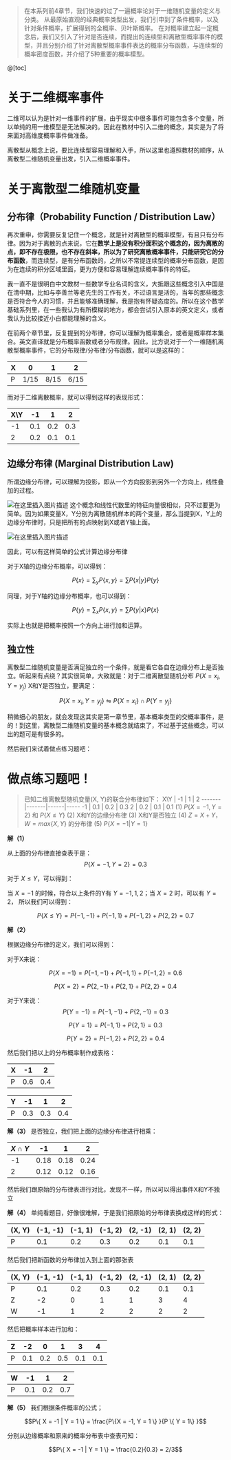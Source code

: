 > 在本系列前4章节，我们快速的过了一遍概率论对于一维随机变量的定义与分类。
> 从最原始直观的经典概率类型出发，我们引申到了条件概率，以及针对条件概率，扩展得到的全概率、贝叶斯概率。
> 在对概率建立起一定概念后，我们又引入了针对是否连续，而提出的连续型和离散型概率事件的模型，并且分别介绍了针对离散型概率事件表达的概率分布函数，与连续型的概率密度函数，并介绍了5种重要的概率模型。

@[toc]

# 关于二维概率事件

二维可以认为是针对一维事件的扩展，由于现实中很多事件可能包含多个变量，所以单纯的用一维模型是无法解决的。因此在教材中引入二维的概念，其实是为了将来面对高维度概率事件做准备。

离散型从概念上说，要比连续型容易理解和入手，所以这里也遵照教材的顺序，从离散型二维随机变量出发，引入二维概率事件。

# 关于离散型二维随机变量

## 分布律（Probability Function / Distribution Law）
再次重申，你需要反复记住一个概念，就是针对离散型的概率模型，有且只有分布律。因为对于离散的点来说，它在**数学上是没有积分面积这个概念的，因为离散的点，即不存在极限，也不存在斜率，所以为了研究离散概率事件，只能研究它的分布函数**，而连续型，是有分布函数的，之所以不常提连续型的概率分布函数，是因为在连续的积分区域里面，更为方便和容易理解连续概率事件的特征。

我一直不是很明白中文教材一些数学专业名词的含义，大抵跟这些概念引入中国是在清中期，比如与李善兰等老先生的工作有关，不过语言是活的，当年的那些概念是否符合今人的习惯，并且能够准确理解，我是抱有怀疑态度的。所以在这个数学基础系列里，在一些我认为有所模糊的地方，都会尝试引入原本的英文定义，或者我认为比较接近小白都能理解的含义。

在前两个章节里，反复提到的分布律，你可以理解为概率集合，或者是概率样本集合。英文直译就是分布概率函数或者分布规律。因此，比方说对于一个一维随机离散型概率事件，它的分布规律/分布律/分布函数，就可以是这样的：

X | 0 | 1 | 2
---|---|---|----
P | 1/15 | 8/15 | 6/15

而对于二维离散概率，就可以得到这样的表现形式：

X\Y   | -1    | 1    | 2 
-------|-------|------|-----
-1     | 0.1   | 0.2  | 0.3
2      | 0.2   | 0.1  | 0.1


## 边缘分布律 (Marginal Distribution Law)

所谓边缘分布律，可以理解为投影，即从一个方向投影到另外一个方向上，线性叠加的过程。

![在这里插入图片描述](https://img-blog.csdnimg.cn/20210718160428865.png?x-oss-process=image/watermark,type_ZmFuZ3poZW5naGVpdGk,shadow_10,text_aHR0cHM6Ly9ibG9nLmNzZG4ubmV0L3BvaXNvbmNocnk=,size_16,color_FFFFFF,t_70#pic_center)
这个概念和线性代数里的特征向量很相似，只不过要更为简单。因为如果变量X，Y分别为离散随机样本的两个变量，那么当提到X，Y上的边缘分布律时，只是把所有的点映射到X或者Y轴上面。

![在这里插入图片描述](https://img-blog.csdnimg.cn/2021071816585535.png?x-oss-process=image/watermark,type_ZmFuZ3poZW5naGVpdGk,shadow_10,text_aHR0cHM6Ly9ibG9nLmNzZG4ubmV0L3BvaXNvbmNocnk=,size_16,color_FFFFFF,t_70#pic_center)


因此，可以有这样简单的公式计算边缘分布律

对于X轴的边缘分布概率，可以得到：

$$P\{ x \} = \sum_y P\{ x, y \} = \sum P\{ x | y \} P \{y \}$$

同理，对于Y轴的边缘分布概率，也可以得到：

$$P\{ y \} = \sum_x P\{ x, y \} = \sum P\{ y | x \} P \{x \}$$

实际上也就是把概率按照一个方向上进行加和运算。


## 独立性

离散型二维随机变量是否满足独立的一个条件，就是看它各自在边缘分布上是否独立。听起来有点绕？其实很简单，大致就是：对于二维离散型随机分布 $P\{ X = x_i, Y = y_j \}$ X和Y是否独立，要满足：

$$P\{ X = x_i, Y = y_j \} \leftrightharpoons  P\{ X=x_i \} \cap P\{ Y = y_j \}$$

稍微细心的朋友，就会发现这其实是第一章节里，基本概率类型的交概率事件，是的！到这里，离散型二维随机变量的基本概念就结束了，不过基于这些概念，可以出的题可是有很多的。

然后我们来试着做点练习题吧：

# 做点练习题吧！
> 已知二维离散型随机变量(X, Y)的联合分布律如下：
> X\Y   | -1    | 1    | 2 
> -------|-------|------|-----
> -1     | 0.1   | 0.2  | 0.3
> 2      | 0.2   | 0.1  | 0.1
> (1) $P \{ X = -1, Y = 2 \}$ 和 $P \{ X \leq Y \}$
> (2) X和Y的边缘分布律
> (3) X和Y是否独立
> (4) $Z = X + Y$， $W = max \{ X, Y \}$ 的分布律
> (5) $P\{ X = -1 | Y = 1 \}$

**解（1）**

从上面的分布律直接查表于是：
$$P \{ X = -1, Y = 2 \} = 0.3$$

对于 $X \leq Y$，可以得到：

当 $X = -1$ 的时候，符合以上条件的Y有 $Y = -1, 1, 2$；当 $X = 2$ 时，可以有 $Y = 2$， 所以我们可以得到：

$$P \{ X \leq Y \} = P\{ -1, -1 \} +  P\{ -1, 1 \} + P\{ -1, 2 \} + P\{ 2, 2 \} = 0.7$$


**解（2）**

根据边缘分布律的定义，我们可以得到：

对于X来说：

$$P \{ X = -1 \} = P \{ -1, -1 \}  + P \{ -1, 1 \} + P \{ -1, 2  \} = 0.6$$

$$P \{ X = 2 \} = P \{ 2, -1 \}  + P \{ 2, 1 \} + P \{ 2, 2  \} = 0.4$$

对于Y来说：
$$P\{ Y = -1 \} = P\{ -1, -1 \} + P\{ 2, -1 \} = 0.3$$

$$P\{ Y = 1 \} = P\{ -1, 1 \} + P\{ 2, 1 \} = 0.3$$

$$P\{ Y = 2 \} = P\{ -1, 2 \} + P\{ 2, 2 \} = 0.4$$

然后我们把以上的分布概率制作成表格：

X | -1   | 2
---|------|----
P | 0.6 | 0.4

Y | -1   |  1  | 2
---|------|----|-----
P | 0.3 | 0.3 | 0.4

**解（3）** 是否独立，我们把上面的边缘分布律进行相乘：

$X \cap Y$   | -1    | 1    | 2 
-------|-------|------|-----
-1     | 0.18   | 0.18  | 0.24
2      | 0.12  | 0.12  | 0.16

然后我们跟原始的分布律表进行对比，发现不一样，所以可以得出事件X和Y不独立

**解（4）** 单纯看题目，好像很难解，于是我们把原始的分布律表换成这样的形式：

(X, Y) | (-1, -1) | (-1, 1) | (-1, 2) | (2, -1) | (2, 1) | (2, 2)
--------|-----------|----------|---------|----------|---------|---------
P      |  0.1       | 0.2      | 0.3     | 0.2      | 0.1     | 0.1

然后我们把新函数的分布律加入到上面的那张表

(X, Y) | (-1, -1) | (-1, 1) | (-1, 2) | (2, -1) | (2, 1) | (2, 2)
--------|-----------|----------|---------|----------|---------|---------
P      |  0.1       | 0.2      | 0.3     | 0.2      | 0.1     | 0.1
Z      |   -2         |  0        | 1        | 1         | 3        | 4
W     | -1           | 1        | 2         | 2         | 2        | 2

然后把概率样本进行加和：

Z   |  -2  | 0   | 1   | 3   | 4
----|------|-----|-----|-----|------
P  | 0.1 | 0.2| 0.5 | 0.1 | 0.1

W | -1 | 1 |  2
----|-------|----|----
P  |  0.1 |  0.2 | 0.7 


**解（5）** 我们根据条件概率的公式；

$$P\{ X = -1 | Y = 1 \} = \frac{P\{X = -1, Y = 1 \}  }{P \{ Y = 1\} }$$

分别从边缘概率和原来的概率分布表中查表可知：

$$P\{ X = -1 | Y = 1 \} = \frac{0.2}{0.3}  = 2/3$$